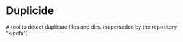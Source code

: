 Duplicide
=========

A tool to detect duplicate files and dirs.
(superseded by the repository "kindfs")
